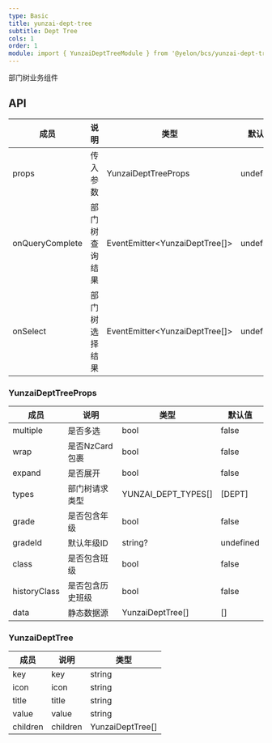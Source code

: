 ```yaml
---
type: Basic
title: yunzai-dept-tree
subtitle: Dept Tree
cols: 1
order: 1
module: import { YunzaiDeptTreeModule } from '@yelon/bcs/yunzai-dept-tree';
---
```


部门树业务组件

## API

| 成员              | 说明      | 类型                             | 默认值       | 
|-----------------|---------|--------------------------------|-----------|
| props           | 传入参数    | YunzaiDeptTreeProps            | undefined | 
| onQueryComplete | 部门树查询结果 | EventEmitter<YunzaiDeptTree[]> | undefined | 
| onSelect        | 部门树选择结果 | EventEmitter<YunzaiDeptTree[]> | undefined |

### YunzaiDeptTreeProps

| 成员           | 说明         | 类型                  | 默认值       | 
|--------------|------------|---------------------|-----------|
| multiple     | 是否多选       | bool                | false     |
| wrap         | 是否NzCard包裹 | bool                | false     |
| expand       | 是否展开       | bool                | false     |
| types        | 部门树请求类型    | YUNZAI_DEPT_TYPES[] | [DEPT]    | 
| grade        | 是否包含年级     | bool                | false     |
| gradeId      | 默认年级ID     | string?             | undefined |
| class        | 是否包含班级     | bool                | false     |
| historyClass | 是否包含历史班级   | bool                | false     |
| data         | 静态数据源      | YunzaiDeptTree[]    | []        |

### YunzaiDeptTree

| 成员       | 说明       | 类型               |
|----------|----------|------------------|
| key      | key      | string           |
| icon     | icon     | string           |
| title    | title    | string           |
| value    | value    | string           |
| children | children | YunzaiDeptTree[] |
